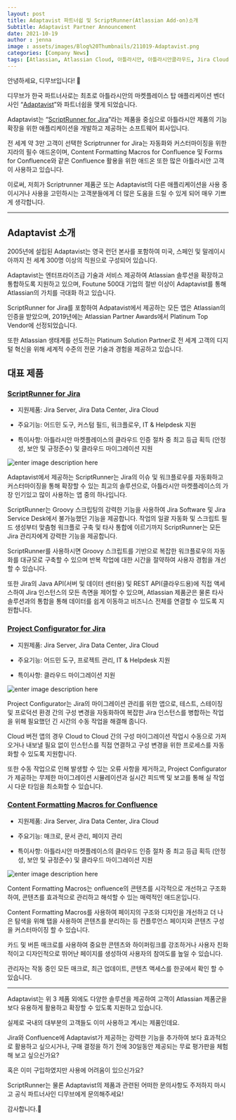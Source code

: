 ```yaml
---
layout: post
title: Adaptavist 파트너쉽 및 ScriptRunner(Atlassian Add-on)소개
Subtitle: Adaptavist Partner Announcement
date: 2021-10-19
author : jenna
image : assets/images/Blog%20Thumbnails/211019-Adaptavist.png
categories: [Company News]
tags: [Atlassian, Atlassian Cloud, 아틀라시안, 아틀라시안클라우드, Jira Cloud, Adaptavist, Jira Sofrware, Atlassian Marketplace, scriptrunner]
---
```




안녕하세요, 디무브입니다! 🎈

디무브가 한국 파트너사로는 최초로 아틀라시안의 마켓플레이스 탑 애플리케이션 벤더사인 “[Adaptavist](https://www.adaptavist.com/ "https://www.adaptavist.com/")”와 파트너쉽을 맺게 되었습니다.

Adaptavist는 “[ScriptRunner for Jira](https://marketplace.atlassian.com/apps/6820/scriptrunner-for-jira?hosting=server&tab=overview&utm_term=scriptrunner%20for%20jira&utm_campaign=sr4j__marketplace-listing_sr4j_search_apac_all_2021-03-22&utm_source=google&utm_medium=cpc&utm_content=scriptrunner%20for%20jira&hsa_acc=3162291167&hsa_cam=13984256082&hsa_grp=126571833273&hsa_ad=535183157267&hsa_src=g&hsa_tgt=aud-944061108465%3Akwd-306963676729&hsa_kw=scriptrunner%20for%20jira&hsa_mt=e&hsa_net=adwords&hsa_ver=3&gclid=CjwKCAjwk6-LBhBZEiwAOUUDp-H0VHRVKDdhsnOjIPbr_3trurDScQyuAkHBXj4R0TqJTxnEv8ypdRoC1bYQAvD_BwE "https://marketplace.atlassian.com/apps/6820/scriptrunner-for-jira?hosting=server&tab=overview&utm_term=scriptrunner%20for%20jira&utm_campaign=sr4j__marketplace-listing_sr4j_search_apac_all_2021-03-22&utm_source=google&utm_medium=cpc&utm_content=scriptrunner%20for%20jira&hsa_acc=3162291167&hsa_cam=13984256082&hsa_grp=126571833273&hsa_ad=535183157267&hsa_src=g&hsa_tgt=aud-944061108465%3Akwd-306963676729&hsa_kw=scriptrunner%20for%20jira&hsa_mt=e&hsa_net=adwords&hsa_ver=3&gclid=CjwKCAjwk6-LBhBZEiwAOUUDp-H0VHRVKDdhsnOjIPbr_3trurDScQyuAkHBXj4R0TqJTxnEv8ypdRoC1bYQAvD_BwE")”라는 제품을 중심으로 아틀라시안 제품의 기능 확장을 위한 애플리케이션을 개발하고 제공하는 소프트웨어 회사입니다.

전 세계 약 3만 고객이 선택한 Scriptrunner for Jira는 자동화와 커스터마이징을 위한 지라의 필수 애드온이며, Content Formatting Macros for Confluence 및 Forms for Confluence와 같은 Confluence 활용을 위한 애드온 또한 많은 아틀라시안 고객이 사용하고 있습니다.

이로써, 저희가 Scriptrunner 제품군 또는 Adaptavist의 다른 애플리케이션을 사용 중이시거나 사용을 고민하시는 고객분들에게 더 많은 도움을 드릴 수 있게 되어 매우 기쁘게 생각합니다.


----------

## Adaptavist 소개

2005년에 설립된 Adaptavist는 영국 런던 본사를 포함하여 미국, 스페인 및 말레이시아까지 전 세계 300명 이상의 직원으로 구성되어 있습니다.

Adaptavist는 엔터프라이즈급 기술과 서비스 제공하여 Atlassian 솔루션을 확장하고 통합하도록 지원하고 있으며, Foutune 500대 기업의 절반 이상이 Adaptavist를 통해 Atlassian의 가치를 극대화 하고 있습니다.

ScriptRunner for Jira를 포함하여 Adpatavist에서 제공하는 모든 앱은 Atlassian의 인증을 받았으며, 2019년에는 Atlassian Partner Awards에서 Platinum Top Vendor에 선정되었습니다.

또한 Atlassian 생태계를 선도하는 Platinum Solution Partner로 전 세계 고객의 디지털 혁신을 위해 세계적 수준의 전문 기술과 경험을 제공하고 있습니다.



## 대표 제품


### [ScriptRunner for Jira](https://marketplace.atlassian.com/apps/6820/scriptrunner-for-jira?hosting=cloud&tab=overview "https://marketplace.atlassian.com/apps/6820/scriptrunner-for-jira?hosting=cloud&tab=overview")

-   지원제품: Jira Server, Jira Data Center, Jira Cloud
    
-   주요기능: 어드민 도구, 커스텀 필드, 워크플로우, IT & Helpdesk 지원
    
-   특이사항: 아틀라시안 마켓플레이스의 클라우드 인증 절차 중 최고 등급 획득 (안정성, 보안 및 규정준수) 및 클라우드 마이그레이션 지원
    
![enter image description here](https://marketplace-cdn.atlassian.com/files/42ece362-63fb-4d75-a54a-164af19a14a6)

Adaptavist에서 제공하는 ScriptRunner는 Jira의 이슈 및 워크플로우를 자동화하고 커스터마이징을 통해 확장할 수 있는 최고의 솔루션으로, 아틀라시안 마켓플레이스의 가장 인기있고 많이 사용하는 앱 중의 하나입니다.

ScriptRunner는 Groovy 스크립팅의 강력한 기능을 사용하여 Jira Software 및 Jira Service Desk에서 불가능했던 기능을 제공합니다. 작업의 일괄 자동화 및 스크립트 필드 생성부터 맞춤형 워크플로 구축 및 타사 통합에 이르기까지 ScriptRunner는 모든 Jira 관리자에게 강력한 기능을 제공합니다.

ScriptRunner를 사용하시면 Groovy 스크립트를 기반으로 복잡한 워크플로우의 자동화를 대규모로 구축할 수 있으며 반복 작업에 대한 시간을 절약하여 사용자 경험을 개선할 수 있습니다.

또한 Jira의 Java API(서버 및 데이터 센터용) 및 REST API(클라우드용)에 직접 액세스하여 Jira 인스턴스의 모든 측면을 제어할 수 있으며, Atlassian 제품군은 물론 타사 솔루션과의 통합을 통해 데이터를 쉽게 이동하고 비즈니스 전체를 연결할 수 있도록 지원합니다.


### [Project Configurator for Jira](https://marketplace.atlassian.com/apps/1211147/project-configurator-for-jira?hosting=cloud&tab=overview "https://marketplace.atlassian.com/apps/1211147/project-configurator-for-jira?hosting=cloud&tab=overview")

-   지원제품: Jira Server, Jira Data Center, Jira Cloud
    
-   주요기능: 어드민 도구, 프로젝트 관리, IT & Helpdesk 지원
    
-   특이사항: 클라우드 마이그레이션 지원
    
![enter image description here](https://marketplace-cdn.atlassian.com/files/8d88ce14-567f-4313-adde-39999380647c)

Project Configurator는 Jira의 마이그레이션 관리를 위한 앱으로, 테스트, 스테이징 및 프로덕션 환경 간의 구성 변경을 자동화하여 복잡한 Jira 인스턴스를 병합하는 작업을 위해 필요했던 긴 시간의 수동 작업을 해결해 줍니다.

Cloud 버전 앱의 경우 Cloud to Cloud 간의 구성 마이그레이션 작업시 수동으로 가져오거나 내보낼 필요 없이 인스턴스를 직접 연결하고 구성 변경을 위한 프로세스를 자동화할 수 있도록 지원합니다.

또한 수동 작업으로 인해 발생할 수 있는 오류 사항을 제거하고, Project Configurator가 제공하는 무제한 마이그레이션 시뮬레이션과 실시간 피드백 및 보고를 통해 실 작업시 다운 타임을 최소화할 수 있습니다.


### [Content Formatting Macros for Confluence](https://marketplace.atlassian.com/apps/247/content-formatting-macros-for-confluence?hosting=cloud&tab=overview "https://marketplace.atlassian.com/apps/247/content-formatting-macros-for-confluence?hosting=cloud&tab=overview")

-   지원제품: Jira Server, Jira Data Center, Jira Cloud
    
-   주요기능: 매크로, 문서 관리, 페이지 관리
    
-   특이사항: 아틀라시안 마켓플레이스의 클라우드 인증 절차 중 최고 등급 획득 (안정성, 보안 및 규정준수) 및 클라우드 마이그레이션 지원
 
 ![enter image description here](https://marketplace-cdn.atlassian.com/files/4eafb1c6-fae0-4636-b9f5-0d809b60f36c)   

Content Formatting Macros는 onfluence의 콘텐츠를 시각적으로 개선하고 구조화하여, 콘텐츠를 효과적으로 관리하고 해석할 수 있는 매력적인 애드온입니다.

Content Formatting Macros를 사용하여 페이지의 구조와 디자인을 개선하고 더 나은 탐색을 위해 탭을 사용하여 콘텐츠를 분리하는 등 컨플루언스 페이지와 콘텐츠 구성을 커스터마이징 할 수 있습니다.

카드 및 버튼 매크로를 사용하여 중요한 콘텐츠와 하이퍼링크를 강조하거나 사용자 친화적이고 디자인적으로 뛰어난 페이지를 생성하여 사용자의 참여도를 높일 수 있습니다.

관리자는 작동 중인 모든 매크로, 최근 업데이트, 콘텐츠 액세스를 한곳에서 확인 할 수 있습니다.


----------


Adaptavist는 위 3 제품 외에도 다양한 솔루션을 제공하여 고객이 Atlassian 제품군을 보다 유용하게 활용하고 확장할 수 있도록 지원하고 있습니다.

실제로 국내의 대부분의 고객들도 이미 사용하고 계시는 제품인데요.

Jira와 Confluence에 Adaptavist가 제공하는 강력한 기능을 추가하여 보다 효과적으로 활용하고 싶으시거나, 구매 결정을 하기 전에 30일동안 제공되는 무료 평가판을 체험해 보고 싶으신가요?

혹은 이미 구입하였지만 사용에 어려움이 있으신가요?

ScriptRunner는 물론 Adaptavist의 제품과 관련된 어떠한 문의사항도 주저하지 마시고 공식 파트너사인 디무브에게 문의해주세요!

감사합니다.🙂
